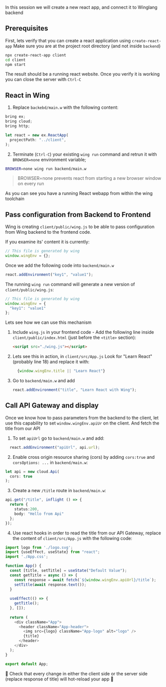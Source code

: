 In this session we will create a new react app, and connect it to Winglang backend

## Prerequisites

First, lets verify that you can create a react application using `create-react-app`
Make sure you are at the project root directory (and not inside `backend`)
```sh
npx create-react-app client
cd client
npm start
```

The result should be a running react website.
Once you verify it is working you can close the server with `Ctrl-C`

## React in Wing

1. Replace `backebd/main.w` with the following content:
```ts
bring ex;
bring cloud;
bring http;

let react = new ex.ReactApp(
  projectPath: "../client",
);
```
2. Terminate (`Ctrl-C`) your existing `wing run` command and retrun it with `BROWSER=none` environment variable;
  ```sh 
  BROWSER=none wing run backend/main.w
  ```
> BROWSER=none prevents react from starting a new browser window on every run
    
As you can see you have a running React webapp from within the wing toolchain

## Pass configuration from Backend to Frontend

Wing is creating `client/public/wing.js` to be able to pass configuration from Wing backend to 
the frontend code. 

If you examine its' content it is currently:
```js
// This file is generated by wing
window.wingEnv = {};
```

Once we add the following code into `backend/main.w`
```ts
react.addEnvironment("key1", "value1");
```

The running `wing run` command will generate a new version of `client/public/wing.js`:
```js
// This file is generated by wing
window.wingEnv = {
  "key1": "value1"
};
```

Lets see how we can use this mechanism

1. Include `wing.js` in your frontend code - Add the following line inside `client/public/index.html`  (just before the `<title>` section):
     ```html 
     <script src="./wing.js"></script>
     ```
2. Lets see this in action, in  `client/src/App.js` Look for "Learn React" (probably line 18) and replace it with:
   ```js
     {window.wingEnv.title || "Learn React"}
   ```
3. Go to `backend/main.w` and add
   ```ts
   react.addEnvironment("title", "Learn React with Wing");
   ```
  
## Call API Gateway and display 

Once we know how to pass parameters from the backend to the client, let use this capability to 
set `window.wingEnv.apiUr` on the client. And fetch the title from our API 
1. To set `apiUrl` go to `backend/main.w` and add:
```ts
  react.addEnvironment("apiUrl", api.url);
```
2. Enable cross origin resource sharing (cors) by adding `cors:true` and `corsOptions: ...` in `backend/main.w`: 
```ts
let api = new cloud.Api(
  cors: true
);
```
3. Create a new `/title` route in `backend/main.w`: 
```ts
api.get("/title", inflight () => {
  return {
    status:200,
    body: "Hello from Api"
  };
});
```
4. Use react hooks in order to read the title from our API Gateway, replace the content of `client/src/App.js` with the following code:
```js
import logo from './logo.svg';
import {useEffect, useState} from "react";
import './App.css';

function App() {
  const [title, setTitle] = useState("Default Value");
  const getTitle = async () => {
    const response = await fetch(`${window.wingEnv.apiUrl}/title`);
    setTitle(await response.text());  
  }
  
  useEffect(() => {
    getTitle();
  }, []);
  
  return (
    <div className="App">
      <header className="App-header">
        <img src={logo} className="App-logo" alt="logo" />
        {title}
      </header>
    </div>
  );
}

export default App;
```

🚀 Check that every change in either the client side or the server side (replace response of title) will hot-reload your app 🚀

